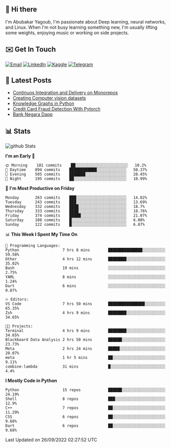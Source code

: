 ## 👋 Hi there

I'm Abubakar Yagoub, I'm passionate about Deep learning, neural networks, and
Linux. When I'm not busy learning something new, I'm usually lifting some
weights, enjoying music or working on side projects.

## ✉️ Get In Touch

[![Email](https://img.shields.io/badge/Email-f1f1f1?style=for-the-badge&logo=gmail&logoColor=0f111a)](mailto:git@blacksuan19.dev)
[![LinkedIn](https://img.shields.io/badge/LinkedIn-0077B5?style=for-the-badge&logo=linkedin&logoColor=white)](https://www.linkedin.com/in/blacksuan19/)
[![Kaggle](https://img.shields.io/badge/Kaggle-5acfff?style=for-the-badge&logo=kaggle&logoColor=white)](http://kaggle.com/abubakaryagob/)
[![Telegram](https://img.shields.io/badge/Telegram-2CA5E0?style=for-the-badge&logo=telegram&logoColor=white)](https://t.me/blacksuan19)

## 📩 Latest Posts

<!-- BLOG-POST-LIST:START -->
- [Continuos Integration and Delivery on Monorepos](http://blacksuan19.dev/blog/github-actions-monorepos/)
- [Creating Computer vision datasets](http://blacksuan19.dev/blog/creating-datasets/)
- [Knowledge Graphs in Python](http://blacksuan19.dev/projects/Knowledge_Graphs/)
- [Credit Card Fraud Detection With Pytorch](http://blacksuan19.dev/projects/credit-card-fraud-detection-with-pytorch/)
- [Bank Negara Dapp](http://blacksuan19.dev/projects/bank-negara/)
<!-- BLOG-POST-LIST:END -->

## 📊 Stats

![github Stats](https://github-readme-stats.vercel.app/api?username=blacksuan19&theme=github_dark&show_icons=true&count_private=true&custom_title=Github%20Stats&hide_border=true)

<!--START_SECTION:waka-->
**I'm an Early 🐤** 

```text
🌞 Morning    181 commits    ██░░░░░░░░░░░░░░░░░░░░░░░   10.2% 
🌆 Daytime    894 commits    ████████████░░░░░░░░░░░░░   50.37% 
🌃 Evening    505 commits    ███████░░░░░░░░░░░░░░░░░░   28.45% 
🌙 Night      195 commits    ██░░░░░░░░░░░░░░░░░░░░░░░   10.99%

```
📅 **I'm Most Productive on Friday** 

```text
Monday       263 commits    ███░░░░░░░░░░░░░░░░░░░░░░   14.82% 
Tuesday      243 commits    ███░░░░░░░░░░░░░░░░░░░░░░   13.69% 
Wednesday    332 commits    ████░░░░░░░░░░░░░░░░░░░░░   18.7% 
Thursday     333 commits    ████░░░░░░░░░░░░░░░░░░░░░   18.76% 
Friday       374 commits    █████░░░░░░░░░░░░░░░░░░░░   21.07% 
Saturday     108 commits    █░░░░░░░░░░░░░░░░░░░░░░░░   6.08% 
Sunday       122 commits    █░░░░░░░░░░░░░░░░░░░░░░░░   6.87%

```


📊 **This Week I Spent My Time On** 

```text
💬 Programming Languages: 
Python                   7 hrs 8 mins        ███████████████░░░░░░░░░░   59.58% 
Other                    4 hrs 12 mins       ████████░░░░░░░░░░░░░░░░░   35.02% 
Bash                     19 mins             ░░░░░░░░░░░░░░░░░░░░░░░░░   2.75% 
YAML                     8 mins              ░░░░░░░░░░░░░░░░░░░░░░░░░   1.24% 
Dart                     6 mins              ░░░░░░░░░░░░░░░░░░░░░░░░░   0.87%

🔥 Editors: 
VS Code                  7 hrs 50 mins       ████████████████░░░░░░░░░   65.35% 
Zsh                      4 hrs 9 mins        ████████░░░░░░░░░░░░░░░░░   34.65%

🐱‍💻 Projects: 
Terminal                 4 hrs 9 mins        ████████░░░░░░░░░░░░░░░░░   34.65% 
Blackboard Data Analysis 2 hrs 50 mins       ██████░░░░░░░░░░░░░░░░░░░   23.73% 
Meta                     2 hrs 24 mins       █████░░░░░░░░░░░░░░░░░░░░   20.07% 
meta                     1 hr 5 mins         ██░░░░░░░░░░░░░░░░░░░░░░░   9.11% 
combine-lambda           31 mins             █░░░░░░░░░░░░░░░░░░░░░░░░   4.4%

```

**I Mostly Code in Python** 

```text
Python                   15 repos            ██████░░░░░░░░░░░░░░░░░░░   24.19% 
Shell                    8 repos             ███░░░░░░░░░░░░░░░░░░░░░░   12.9% 
C++                      7 repos             ██░░░░░░░░░░░░░░░░░░░░░░░   11.29% 
CSS                      6 repos             ██░░░░░░░░░░░░░░░░░░░░░░░   9.68% 
Dart                     6 repos             ██░░░░░░░░░░░░░░░░░░░░░░░   9.68%

```



 Last Updated on 26/09/2022 02:27:52 UTC
<!--END_SECTION:waka-->
